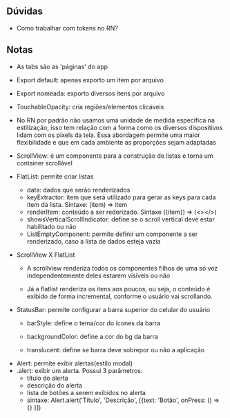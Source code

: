 ## Dúvidas

- Como trabalhar com tokens no RN?

## Notas
- As tabs são as 'páginas' do app
- Export default: apenas exporto um item por arquivo
- Export nomeada: exporto diversos itens por arquivo
- TouchableOpacity: cria regiões/elementos clicáveis
- No RN por padrão não usamos uma unidade de medida específica na estilização, isso tem relação com a forma como os diversos dispositivos lidam com os pixels da tela. Essa abordagem permite uma maior flexibilidade e que em cada ambiente as proporções sejam adaptadas
- ScrollView: é um componente para a construção de listas e torna um container scrollável
- FlatList: permite criar listas
    - data: dados que serão renderizados
    - keyExtractor: item que será utilizado para gerar as keys para cada item da lista. Sintaxe: (item) => item
    - renderItem: conteúdo a ser rederizado. Sintaxe ({item}) => (<></>)
    - showsVerticalScrollIndicator: define se o scroll vertical deve estar habilitado ou não
    - ListEmptyComponent: permite definir um componente a ser renderizado, caso a lista de dados esteja vazia

- ScrollView X FlatList
    - A scrollview renderiza todos os componentes filhos de uma só vez independentemente deles estarem visíveis ou não

    - Já a flatlist renderiza os itens aos poucos, ou seja, o conteúdo é exibido de forma incremental, conforme o usuário vai scrollando. 


- StatusBar: permite configurar a barra superior do celular do usuário
    - barStyle: define o tema/cor do ícones da barra

    - backgroundColor: define a cor do bg da barra

    - translucent: define se barra deve sobrepor ou não a aplicação




<!--NÃO É COMPONENTE-->
- Alert: permite exibir alertas(estilo modal)
 - .alert: exibir um alerta. Possui 3 parâmetros:
    - título do alerta
    - descrição do alerta
    - lista de botões a serem exibidos no alerta
    - sintaxe: Alert.alert('Título', 'Descrição', [{text: 'Botão', onPress: () =>{}
    }])